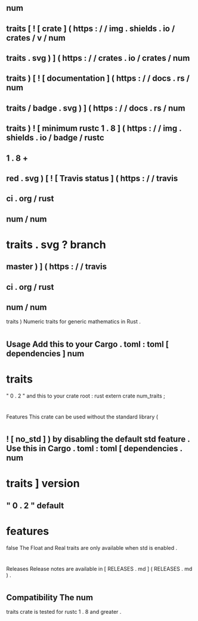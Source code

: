 #
num
-
traits
[
!
[
crate
]
(
https
:
/
/
img
.
shields
.
io
/
crates
/
v
/
num
-
traits
.
svg
)
]
(
https
:
/
/
crates
.
io
/
crates
/
num
-
traits
)
[
!
[
documentation
]
(
https
:
/
/
docs
.
rs
/
num
-
traits
/
badge
.
svg
)
]
(
https
:
/
/
docs
.
rs
/
num
-
traits
)
!
[
minimum
rustc
1
.
8
]
(
https
:
/
/
img
.
shields
.
io
/
badge
/
rustc
-
1
.
8
+
-
red
.
svg
)
[
!
[
Travis
status
]
(
https
:
/
/
travis
-
ci
.
org
/
rust
-
num
/
num
-
traits
.
svg
?
branch
=
master
)
]
(
https
:
/
/
travis
-
ci
.
org
/
rust
-
num
/
num
-
traits
)
Numeric
traits
for
generic
mathematics
in
Rust
.
#
#
Usage
Add
this
to
your
Cargo
.
toml
:
toml
[
dependencies
]
num
-
traits
=
"
0
.
2
"
and
this
to
your
crate
root
:
rust
extern
crate
num_traits
;
#
#
Features
This
crate
can
be
used
without
the
standard
library
(
#
!
[
no_std
]
)
by
disabling
the
default
std
feature
.
Use
this
in
Cargo
.
toml
:
toml
[
dependencies
.
num
-
traits
]
version
=
"
0
.
2
"
default
-
features
=
false
The
Float
and
Real
traits
are
only
available
when
std
is
enabled
.
#
#
Releases
Release
notes
are
available
in
[
RELEASES
.
md
]
(
RELEASES
.
md
)
.
#
#
Compatibility
The
num
-
traits
crate
is
tested
for
rustc
1
.
8
and
greater
.

